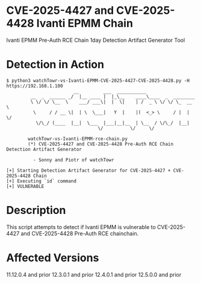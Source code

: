 # CVE-2025-4427 and CVE-2025-4428 Ivanti EPMM Chain
Ivanti EPMM Pre-Auth RCE Chain 1day Detection Artifact Generator Tool
 

# Detection in Action

```
$ python3 watchTowr-vs-Ivanti-EPMM-CVE-2025-4427-CVE-2025-4428.py -H https://192.168.1.100
                         __         ___  ___________                   
         __  _  ______ _/  |__ ____ |  |_\__    ____\____  _  ________ 
         \ \/ \/ \__  \    ___/ ___\|  |  \|    | /  _ \ \/ \/ \_  __ \
          \     / / __ \|  | \  \___|   Y  |    |(  <_> \     / |  | \/
           \/\_/ (____  |__|  \___  |___|__|__  | \__  / \/\_/  |__|   
                                  \/          \/     \/                            
          
        watchTowr-vs-Ivanti-EPMM-rce-chain.py
        (*) CVE-2025-4427 and CVE-2025-4428 Pre-Auth RCE Chain Detection Artifact Generator

          - Sonny and Piotr of watchTowr 

[+] Starting Detection Artifact Generator for CVE-2025-4427 + CVE-2025-4428 Chain
[+] Executing `id` command
[+] VULNERABLE
```

# Description

This script attempts to detect if Ivanti EPMM is vulnerable to CVE-2025-4427 and CVE-2025-4428 Pre-Auth RCE chainchain. 

# Affected Versions

11.12.0.4 and prior
12.3.0.1 and prior
12.4.0.1 and prior
12.5.0.0 and prior



